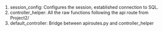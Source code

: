 1. session_config: Configures the session, established connection to SQL.
2. controller_helper: All the raw functions following the api route from Project2/
3. default_controller: Bridge between apiroutes.py and controller_helper
